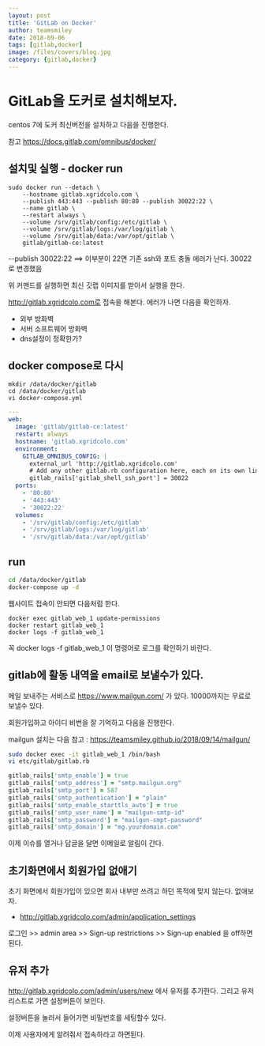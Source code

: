 ```yaml
---
layout: post
title: 'GitLab on Docker' 
author: teamsmiley
date: 2018-09-06
tags: [gitlab,docker]
image: /files/covers/blog.jpg
category: {gitlab,docker}
---
```


# GitLab을 도커로 설치해보자. 

centos 7에  도커 최신버전을 설치하고 다음을 진행한다. 

참고 <https://docs.gitlab.com/omnibus/docker/>

## 설치및 실행 - docker run

```
sudo docker run --detach \
    --hostname gitlab.xgridcolo.com \
    --publish 443:443 --publish 80:80 --publish 30022:22 \
    --name gitlab \
    --restart always \
    --volume /srv/gitlab/config:/etc/gitlab \
    --volume /srv/gitlab/logs:/var/log/gitlab \
    --volume /srv/gitlab/data:/var/opt/gitlab \
    gitlab/gitlab-ce:latest
```

--publish 30022:22  ==> 이부분이 22면 기존 ssh와 포트 충돌 에러가 난다. 30022로 변경했음

위 커맨드를 실행하면 최신 깃랩 이미지를 받아서 실행을 한다. 

http://gitlab.xgridcolo.com로 접속을 해본다. 에러가 나면 다음을 확인하자.

* 외부 방화벽
* 서버 소프트웨어 방화벽 
* dns설정이 정확한가?

## docker compose로 다시 

```
mkdir /data/docker/gitlab
cd /data/docker/gitlab
vi docker-compose.yml
```

```yml
---
web:
  image: 'gitlab/gitlab-ce:latest'
  restart: always
  hostname: 'gitlab.xgridcolo.com'
  environment:
    GITLAB_OMNIBUS_CONFIG: |
      external_url 'http://gitlab.xgridcolo.com'
      # Add any other gitlab.rb configuration here, each on its own line
      gitlab_rails['gitlab_shell_ssh_port'] = 30022
  ports:
    - '80:80'
    - '443:443'
    - '30022:22'
  volumes:
    - '/srv/gitlab/config:/etc/gitlab'
    - '/srv/gitlab/logs:/var/log/gitlab'
    - '/srv/gitlab/data:/var/opt/gitlab'
```

## run

```bash
cd /data/docker/gitlab
docker-compose up -d
```

웹사이트 접속이 안되면 다음처럼 한다.

```
docker exec gitlab_web_1 update-permissions
docker restart gitlab_web_1
docker logs -f gitlab_web_1
```

꼭 docker logs -f gitlab_web_1 이 명령어로 로그를 확인하기 바란다.

## gitlab에 활동 내역을 email로 보낼수가 있다. 

메일 보내주는 서비스로 https://www.mailgun.com/ 가 있다. 10000까지는 무료로 보낼수 있다.

회원가입하고 아이디 비번을 잘 기억하고 다음을 진행한다. 

mailgun 설치는 다음 참고 : <https://teamsmiley.github.io/2018/09/14/mailgun/>

```bash
sudo docker exec -it gitlab_web_1 /bin/bash
vi etc/gitlab/gitlab.rb
```

```rb
gitlab_rails['smtp_enable'] = true
gitlab_rails['smtp_address'] = "smtp.mailgun.org"
gitlab_rails['smtp_port'] = 587
gitlab_rails['smtp_authentication'] = "plain"
gitlab_rails['smtp_enable_starttls_auto'] = true
gitlab_rails['smtp_user_name'] = "mailgun-smtp-id"
gitlab_rails['smtp_password'] = "mailgun-smpt-password"
gitlab_rails['smtp_domain'] = "mg.yourdomain.com"
```

이제 이슈를 열거나 답글을 달면 이메일로 알림이 간다. 

## 초기화면에서 회원가입 없애기 

초기 화면에서 회원가입이 있으면 회사 내부만 쓰려고 하던 목적에 맞지 않는다. 없애보자.

* <http://gitlab.xgridcolo.com/admin/application_settings>

로그인 >> admin area >> Sign-up restrictions >> Sign-up enabled 을 off하면된다.

## 유저 추가 

<http://gitlab.xgridcolo.com/admin/users/new> 에서 유저를 추가한다. 그리고 유저 리스트로 가면 설정버튼이 보인다. 

설정버튼을 눌러서 들어가면 비밀번호를 세팅할수 있다. 

이제 사용자에게 알려줘서 접속하라고 하면된다.


